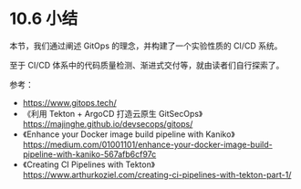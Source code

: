 # 10.6 小结

本节，我们通过阐述 GitOps 的理念，并构建了一个实验性质的 CI/CD 系统。

至于 CI/CD 体系中的代码质量检测、渐进式交付等，就由读者们自行探索了。

参考：
- https://www.gitops.tech/
- 《利用 Tekton + ArgoCD 打造云原生 GitSecOps》 https://majinghe.github.io/devsecops/gitops/
- 《Enhance your Docker image build pipeline with Kaniko》https://medium.com/01001101/enhance-your-docker-image-build-pipeline-with-kaniko-567afb6cf97c
- 《Creating CI Pipelines with Tekton》https://www.arthurkoziel.com/creating-ci-pipelines-with-tekton-part-1/